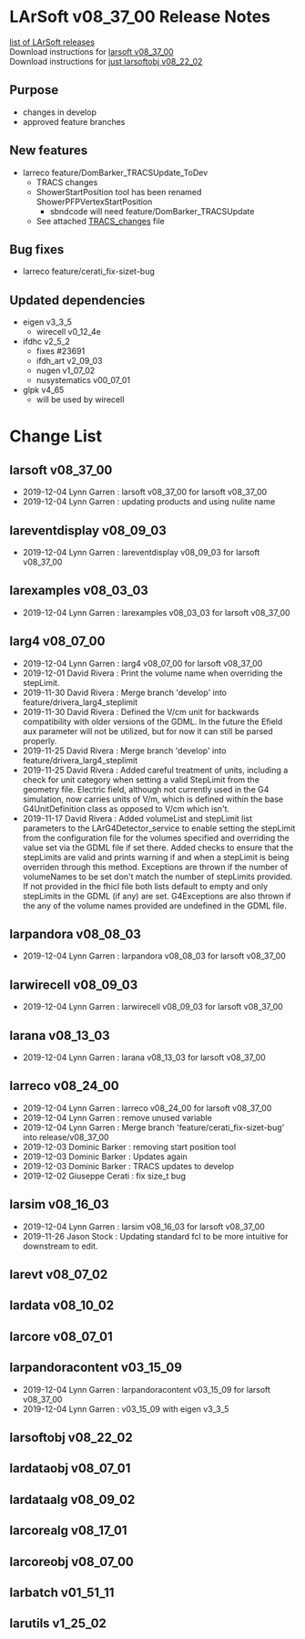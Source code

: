 # LArSoft v08_37_00 Release Notes



[list of LArSoft releases](LArSoft_release_list)  
Download instructions for [larsoft v08_37_00](http://scisoft.fnal.gov/scisoft/bundles/larsoft/v08_37_00/larsoft-v08_37_00.html)  
Download instructions for [just larsoftobj v08_22_02](http://scisoft.fnal.gov/scisoft/bundles/larsoftobj/v08_22_02/larsoftobj-v08_22_02.html)

## Purpose

-   changes in develop
-   approved feature branches

## New features

-   larreco feature/DomBarker_TRACSUpdate_ToDev
    -   TRACS changes
    -   ShowerStartPosition tool has been renamed ShowerPFPVertexStartPosition
        -   sbndcode will need feature/DomBarker_TRACSUpdate
    -   See attached [TRACS_changes](https://cdcvs.fnal.gov/redmine/attachments/57322/TRACS_Changes.pdf) file

## Bug fixes

-   larreco feature/cerati_fix-sizet-bug

## Updated dependencies

-   eigen v3_3_5
    -   wirecell v0_12_4e
-   ifdhc v2_5_2
    -   fixes \#23691
    -   ifdh_art v2_09_03
    -   nugen v1_07_02
    -   nusystematics v00_07_01
-   glpk v4_65
    -   will be used by wirecell

# Change List

## larsoft v08_37_00

-   2019-12-04 Lynn Garren : larsoft v08_37_00 for larsoft v08_37_00
-   2019-12-04 Lynn Garren : updating products and using nulite name

## lareventdisplay v08_09_03

-   2019-12-04 Lynn Garren : lareventdisplay v08_09_03 for larsoft v08_37_00

## larexamples v08_03_03

-   2019-12-04 Lynn Garren : larexamples v08_03_03 for larsoft v08_37_00

## larg4 v08_07_00

-   2019-12-04 Lynn Garren : larg4 v08_07_00 for larsoft v08_37_00
-   2019-12-01 David Rivera : Print the volume name when overriding the stepLimit.
-   2019-11-30 David Rivera : Merge branch 'develop' into feature/drivera_larg4_steplimit
-   2019-11-30 David Rivera : Defined the V/cm unit for backwards compatibility with older versions of the GDML. In the future the Efield aux parameter will not be utilized, but for now it can still be parsed properly.
-   2019-11-25 David Rivera : Merge branch 'develop' into feature/drivera_larg4_steplimit
-   2019-11-25 David Rivera : Added careful treatment of units, including a check for unit category when setting a valid StepLimit from the geometry file. Electric field, although not currently used in the G4 simulation, now carries units of V/m, which is defined within the base G4UnitDefinition class as opposed to V/cm which isn't.
-   2019-11-17 David Rivera : Added volumeList and stepLimit list parameters to the LArG4Detector_service to enable setting the stepLimit from the configuration file for the volumes specified and overriding the value set via the GDML file if set there. Added checks to ensure that the stepLimits are valid and prints warning if and when a stepLimit is being overriden through this method. Exceptions are thrown if the number of volumeNames to be set don't match the number of stepLimits provided. If not provided in the fhicl file both lists default to empty and only stepLimits in the GDML (if any) are set. G4Exceptions are also thrown if the any of the volume names provided are undefined in the GDML file.

## larpandora v08_08_03

-   2019-12-04 Lynn Garren : larpandora v08_08_03 for larsoft v08_37_00

## larwirecell v08_09_03

-   2019-12-04 Lynn Garren : larwirecell v08_09_03 for larsoft v08_37_00

## larana v08_13_03

-   2019-12-04 Lynn Garren : larana v08_13_03 for larsoft v08_37_00

## larreco v08_24_00

-   2019-12-04 Lynn Garren : larreco v08_24_00 for larsoft v08_37_00
-   2019-12-04 Lynn Garren : remove unused variable
-   2019-12-04 Lynn Garren : Merge branch 'feature/cerati_fix-sizet-bug' into release/v08_37_00
-   2019-12-03 Dominic Barker : removing start position tool
-   2019-12-03 Dominic Barker : Updates again
-   2019-12-03 Dominic Barker : TRACS updates to develop
-   2019-12-02 Giuseppe Cerati : fix size_t bug

## larsim v08_16_03

-   2019-12-04 Lynn Garren : larsim v08_16_03 for larsoft v08_37_00
-   2019-11-26 Jason Stock : Updating standard fcl to be more intuitive for downstream to edit.

## larevt v08_07_02

## lardata v08_10_02

## larcore v08_07_01

## larpandoracontent v03_15_09

-   2019-12-04 Lynn Garren : larpandoracontent v03_15_09 for larsoft v08_37_00
-   2019-12-04 Lynn Garren : v03_15_09 with eigen v3_3_5

## larsoftobj v08_22_02

## lardataobj v08_07_01

## lardataalg v08_09_02

## larcorealg v08_17_01

## larcoreobj v08_07_00

## larbatch v01_51_11

## larutils v1_25_02
